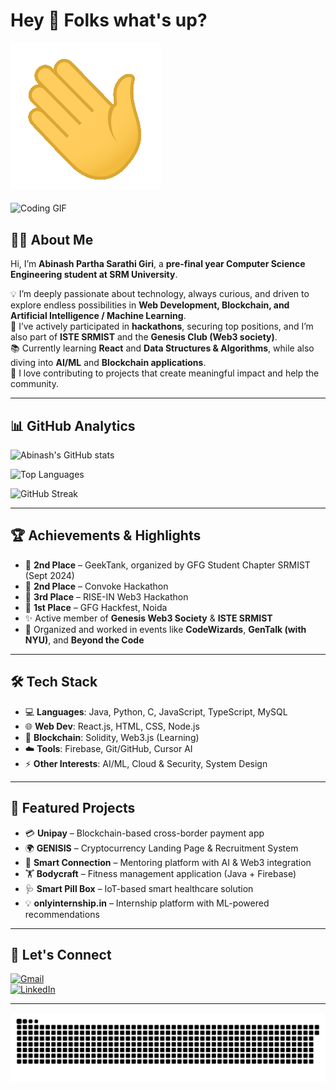 # Hey 👋 Folks what's up?

![hello](https://raw.githubusercontent.com/ABSphreak/ABSphreak/master/gifs/Hi.gif)

<img align="middle" src="https://media4.giphy.com/media/bGgsc5mWoryfgKBx1u/giphy.gif" width="400" height="300" alt="Coding GIF" />







## 👨‍💻 About Me  
Hi, I’m **Abinash Partha Sarathi Giri**, a **pre-final year Computer Science Engineering student at SRM University**.  

💡 I’m deeply passionate about technology, always curious, and driven to explore endless possibilities in **Web Development, Blockchain, and Artificial Intelligence / Machine Learning**.  
🚀 I’ve actively participated in **hackathons**, securing top positions, and I’m also part of **ISTE SRMIST** and the **Genesis Club (Web3 society)**.  
📚 Currently learning **React** and **Data Structures & Algorithms**, while also diving into **AI/ML** and **Blockchain applications**.  
🤝 I love contributing to projects that create meaningful impact and help the community.  

---

## 📊 GitHub Analytics  

![Abinash's GitHub stats](https://github-readme-stats.vercel.app/api?username=ABIN2005&show_icons=true&theme=radical)  

![Top Languages](https://github-readme-stats.vercel.app/api/top-langs/?username=ABIN2005&layout=compact&theme=radical)  

![GitHub Streak](https://github-readme-streak-stats.herokuapp.com/?user=ABIN2005&theme=radical)  

---

## 🏆 Achievements & Highlights  

- 🥈 **2nd Place** – GeekTank, organized by GFG Student Chapter SRMIST (Sept 2024)  
- 🥈 **2nd Place** – Convoke Hackathon  
- 🥉 **3rd Place** – RISE-IN Web3 Hackathon  
- 🥇 **1st Place** – GFG Hackfest, Noida  
- ✨ Active member of **Genesis Web3 Society** & **ISTE SRMIST**  
- 🎤 Organized and worked in events like **CodeWizards**, **GenTalk (with NYU)**, and **Beyond the Code**  

---

## 🛠️ Tech Stack  

- 💻 **Languages**: Java, Python, C, JavaScript, TypeScript, MySQL  
- 🌐 **Web Dev**: React.js, HTML, CSS, Node.js  
- 🔗 **Blockchain**: Solidity, Web3.js (Learning)  
- ☁️ **Tools**: Firebase, Git/GitHub, Cursor AI  
- ⚡ **Other Interests**: AI/ML, Cloud & Security, System Design  

---

## 📌 Featured Projects  

- 💳 **Unipay** – Blockchain-based cross-border payment app  
- 🌍 **GENISIS** – Cryptocurrency Landing Page & Recruitment System  
- 🤝 **Smart Connection** – Mentoring platform with AI & Web3 integration  
- 🏋️ **Bodycraft** – Fitness management application (Java + Firebase)  
- 🩺 **Smart Pill Box** – IoT-based smart healthcare solution  
- 💡 **onlyinternship.in** – Internship platform with ML-powered recommendations  

---

## 🤝 Let's Connect  

[![Gmail](https://img.shields.io/badge/Gmail-D14836?style=for-the-badge&logo=gmail&logoColor=white)](mailto:abinashgiri09@gmail.com)  
[![LinkedIn](https://img.shields.io/badge/LinkedIn-0A66C2?style=for-the-badge&logo=linkedin&logoColor=white)](https://linkedin.com/in/abinash-partha-sarathi-giri-292623287/)   

---
<img src="https://raw.githubusercontent.com/krRaviongit/krRaviongit/output/snake.svg" alt="Snake animation"  width="1920"/>

